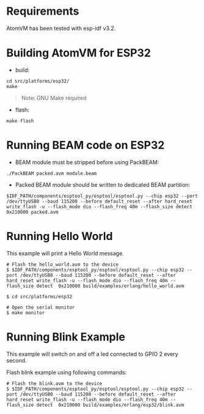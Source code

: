 <!--
 Copyright 2018-2020 Davide Bettio <davide@uninstall.it>

 SPDX-License-Identifier: Apache-2.0 OR LGPL-2.1-or-later
-->

Requirements
============

AtomVM has been tested with esp-idf v3.2.

Building AtomVM for ESP32
=========================

* build:

```
cd src/platforms/esp32/
make
```

> Note: GNU Make required

* flash:
```
make flash
```

Running BEAM code on ESP32
==========================

* BEAM module must be stripped before using PackBEAM:

```
./PackBEAM packed.avm module.beam
```

* Packed BEAM module should be written to dedicated BEAM partition:

```
$IDF_PATH/components/esptool_py/esptool/esptool.py --chip esp32 --port /dev/ttyUSB0 --baud 115200 --before default_reset --after hard_reset write_flash -u --flash_mode dio --flash_freq 40m --flash_size detect  0x210000 packed.avm
```

Running Hello World
===================

This example will print a Hello World message.

```
# Flash the hello_world.avm to the device
$ $IDF_PATH/components/esptool_py/esptool/esptool.py --chip esp32 --port /dev/ttyUSB0 --baud 115200 --before default_reset --after hard_reset write_flash -u --flash_mode dio --flash_freq 40m --flash_size detect  0x210000 build/examples/erlang/hello_world.avm

$ cd src/platforms/esp32

# Open the serial monitor
$ make monitor
```

Running Blink Example
=====================

This example will switch on and off a led connected to GPIO 2 every second.

Flash blink example using following commands:

```
# Flash the blink.avm to the device
$ $IDF_PATH/components/esptool_py/esptool/esptool.py --chip esp32 --port /dev/ttyUSB0 --baud 115200 --before default_reset --after hard_reset write_flash -u --flash_mode dio --flash_freq 40m --flash_size detect  0x210000 build/examples/erlang/esp32/blink.avm
```
